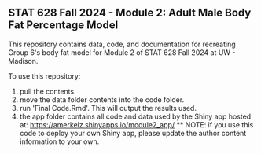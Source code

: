 ## STAT 628 Fall 2024 - Module 2: Adult Male Body Fat Percentage Model

This repository contains data, code, and documentation for recreating Group 6's body fat model for Module 2 of STAT 628 Fall 2024 at UW - Madison.

To use this repository:
1. pull the contents.
2. move the data folder contents into the code folder.
3. run 'Final Code.Rmd'. This will output the results used.
4. the app folder contains all code and data used by the Shiny app hosted at: https://amerkelz.shinyapps.io/module2_app/
** NOTE: if you use this code to deploy your own Shiny app, please update the author content information to your own.
